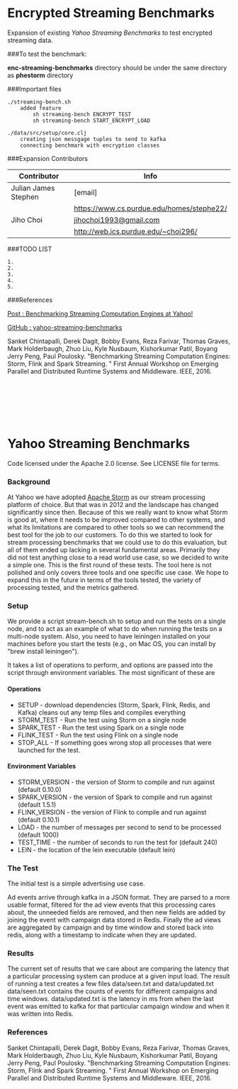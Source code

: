 # Encrypted Streaming Benchmarks
<!--
# enc-streaming-benchmarks
-->

<!--
Atom
	1. cmd + shift + p
	2. Markdown Preview
-->

Expansion of existing *Yahoo Streaming Benchmarks* to test encrypted streaming data.



###To test the benchmark:

**enc-streaming-benchmarks** directory should be under the same directory as **phestorm** directory


###Important files

	./streaming-bench.sh
		added feature
			sh streaming-bench ENCRYPT_TEST
			sh streaming-bench START_ENCRYPT_LOAD		

	./data/src/setup/core.clj
		creating json messgage tuples to send to kafka
		connecting benchmark with encryption classes



###Expansion Contributors

Contributor          | Info
-------------------- | -------------
Julian James Stephen | [email]
										 | https://www.cs.purdue.edu/homes/stephe22/
Jiho Choi            | jihochoi1993@gmail.com
					 					 | http://web.ics.purdue.edu/~choi296/

<!--
	Julian James Stephen
		Email	:
		Web 	: 	https://www.cs.purdue.edu/homes/stephe22/

	Jiho Choi
		Email	:	jihochoi1993@gmail.com
		Web		:	http://web.ics.purdue.edu/~choi296/
-->



###TODO LIST

	1.
	2.
	3.
	4.
	5.





###References

[Post : Benchmarking Streaming Computation Engines at Yahoo!](https://yahooeng.tumblr.com/post/135321837876/benchmarking-streaming-computation-engines-at)

[GitHub : yahoo-streaming-benchmarks](https://github.com/yahoo/streaming-benchmarks)

Sanket Chintapalli, Derek Dagit, Bobby Evans, Reza Farivar, Thomas Graves, Mark Holderbaugh, Zhuo Liu, Kyle Nusbaum, Kishorkumar Patil, Boyang Jerry Peng, Paul Poulosky. "Benchmarking Streaming Computation Engines: Storm, Flink and Spark Streaming. " First Annual Workshop on Emerging Parallel and Distributed Runtime Systems and Middleware. IEEE, 2016.












<br />
<br />
<br />
<br />
<br />

<!--
 Copyright 2015, Yahoo Inc.
 Licensed under the terms of the Apache License 2.0. Please see LICENSE file in the project root for terms.
-->
# Yahoo Streaming Benchmarks

Code licensed under the Apache 2.0 license. See LICENSE file for terms.

### Background
At Yahoo we have adopted [Apache Storm](https://storm.apache.org) as our stream processing platform of choice.  But that was in 2012 and the landscape has changed significantly since then. Because of this we really want to know what Storm is good at, where it needs to be improved compared to other systems, and what its limitations are compared to other tools so we can recommend the best tool for the job to our customers.  To do this we started to look for stream processing benchmarks that we could use to do this evaluation, but all of them ended up lacking in several fundamental areas.  Primarily they did not test anything close to a read world use case, so we decided to write a simple one.  This is the first round of these tests.  The tool here is not polished and only covers three tools and one specific use case.  We hope to expand this in the future in terms of the tools tested, the variety of processing tested, and the metrics gathered.

### Setup
We provide a script stream-bench.sh to setup and run the tests on a single node, and to act as an example of what to do when running the tests on a multi-node system. Also, you need to have leiningen installed on your machines before you start the tests (e.g., on Mac OS, you can install by "brew install leiningen").

It takes a list of operations to perform, and options are passed into the script through environment variables. The most significant of these are

#### Operations
   * SETUP - download dependencies (Storm, Spark, Flink, Redis, and Kafka) cleans out any temp files and compiles everything
   * STORM_TEST - Run the test using Storm on a single node
   * SPARK_TEST - Run the test using Spark on a single node
   * FLINK_TEST - Run the test using Flink on a single node
   * STOP_ALL - If something goes wrong stop all processes that were launched for the test.

#### Environment Variables
   * STORM_VERSION - the version of Storm to compile and run against (default 0.10.0)
   * SPARK_VERSION - the version of Spark to compile and run against (default 1.5.1)
   * FLINK_VERSION - the version of Flink to compile and run against (default 0.10.1)
   * LOAD - the number of messages per second to send to be processed (default 1000)
   * TEST_TIME - the number of seconds to run the test for (default 240)
   * LEIN - the location of the lein executable (default lein)

### The Test
The initial test is a simple advertising use case.

Ad events arrive through kafka in a JSON format.  They are parsed to a more usable format, filtered for the ad view events that this processing cares about, the unneeded fields are removed, and then new fields are added by joining the event with campaign data stored in Redis.  Finally the ad views are aggregated by campaign and by time window and stored back into redis, along with a timestamp to indicate when they are updated.


### Results
The current set of results that we care about are comparing the latency that a particular processing system can produce at a given input load.
The result of running a test creates a few files data/seen.txt and data/updated.txt  data/seen.txt contains the counts of events for different campaigns and time windows.  data/updated.txt is the latency in ms from when the last event was emitted to kafka for that particular campaign window and when it was written into Redis.

### References
Sanket Chintapalli, Derek Dagit, Bobby Evans, Reza Farivar, Thomas Graves, Mark Holderbaugh, Zhuo Liu, Kyle Nusbaum, Kishorkumar Patil, Boyang Jerry Peng, Paul Poulosky.
"Benchmarking Streaming Computation Engines: Storm, Flink and Spark Streaming. "
First Annual Workshop on Emerging Parallel and Distributed Runtime Systems and Middleware. IEEE, 2016.
